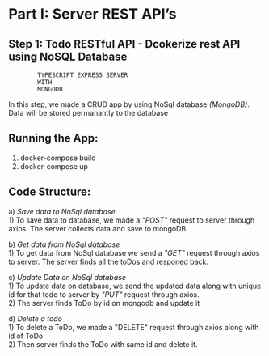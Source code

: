 

Part I: Server REST API’s
=========================
Step 1: Todo RESTful API - Dcokerize rest API using NoSQL Database
-------------------------------------------------------------------------------

            TYPESCRIPT EXPRESS SERVER
            WITH
            MONGODB



In this step, we made a CRUD app by using NoSql database *(MongoDB)*. Data will be stored permanantly to the database



Running the App:
--------------

  1) docker-compose build
  2) docker-compose up







Code Structure:
---------------
  a) _Save data to NoSql database_<br />
      1) To save data to database, we made a *"POST"* request to server through axios. The server collects data and save to mongoDB



  b) _Get data from NoSql database_<br />
      1) To get data from NoSql database we send a *"GET"* request through axios to server. The server finds all the toDos and responed back.


  c) _Update Data on NoSql database_<br />
      1) To update data on database, we send the updated data along with unique id for that todo to server by *"PUT"* request through axios.
      <br />
      2) The server finds ToDo by id on mongodb and update it


  d) _Delete a todo_<br />
      1) To delete a ToDo, we made a "DELETE" request through axios along with id of ToDo <br />
      2) Then server finds the ToDo with same id and delete it.

